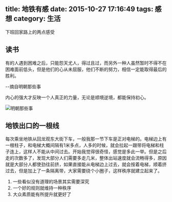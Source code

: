 title: 地铁有感
date: 2015-10-27 17:16:49
tags: 感想
category: 生活
---

下班回家路上的两点感受

## 读书
有的人遇到困难之后，只能怨天尤人，得过且过，而另外一种人虽然暂时不得不在困难面前低头，但是他们的心从未屈服，他们不断的努力，相信一定能取得最后的胜利。

<!--more-->
--摘自明朝那些事

内心的强大才反映一个人真正的力量，无论是顺境逆境，都能保持初心。

![明朝那些事](http://img6.douban.com/lpic/s2544553.jpg)

## 地铁出口的一根线
每次乘坐地铁从回龙观东大街下车，一般我那一节下车是正对电梯的。电梯边上有一根柱子，和电梯大概间隔有1米多点，人多的时候，就会拉起一跟带将电梯和柱子连上，这样人不能从中间过去。开始我觉得很奇怪，感觉是多此一举。但是之后走的次数多了，发现大部分人们需要多走几米，整体出站速度就会流畅得多，原因就是大部分人都使劲往前挤，如果直接能从电梯边上过去，就会按着电梯，顺着挤过去，但是加上了一条隔离带，大家需要绕个小圈子，这样秩序就建立起来了。

1. 一些看似没有道理的场景其实需要深究
2. 一个好的规则就维持一种秩序
3. 大众素质能有所提升就更好了




